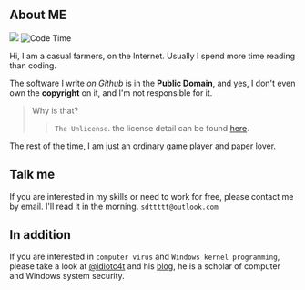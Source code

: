 
## About ME

[![](https://img.shields.io/discord/828070178897133638)](https://discord.gg/wwZyJ3Etwt)
![Code Time](https://img.shields.io/endpoint?style=social&url=https://codetime-api.datreks.com/badge/1465?logoColor=dark%26project=%26recentMS=1296000000%26showProject=false)

Hi, I am a casual farmers, on the Internet. 
Usually I spend more time reading than coding.

The software I write *on Github* is in the **Public Domain**, and yes, I don't even own the **copyright** on it, and I'm not responsible for it. 

> Why is that?
> 
> > `The Unlicense`. the license detail can be found [here](https://unlicense.org/).

The rest of the time, I am just an ordinary game player and paper lover.

## Talk me 

If you are interested in my skills or need to work for free, please contact me by email. I'll read it in the morning. `sdttttt@outlook.com`


## In addition


If you are interested in `computer virus` and `Windows kernel programming`, please take a look at [@idiotc4t](https://github.com/idiotc4t) and his [blog](https://idiotc4t.gitbook.io/), he is a scholar of computer and Windows system security.

